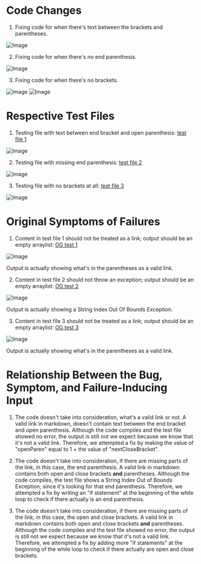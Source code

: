 # Code Changes

1. Fixing code for when there's text between the brackets and parentheses.

![Image](https://bhacia.github.io/cse15l-week4-labreport2/md-parse-code-change-1.png)

2. Fixing code for when there's no end parenthesis.

![Image](https://bhacia.github.io/cse15l-week4-labreport2/md-parse-code-change-2.png)

3. Fixing code for when there's no brackets.

![Image](https://bhacia.github.io/cse15l-week4-labreport2/md-parse-code-change-3-pt1.png)
![Image](https://bhacia.github.io/cse15l-week4-labreport2/md-parse-code-change-3-pt2.png)

# Respective Test Files

1. Testing file with text between end bracket and open parenthesis: [test file 1](https://bhacia.github.io/markdown-parse/test-text-between-bracket-and-paren.md)

![Image](https://bhacia.github.io/cse15l-week4-labreport2/test-file-code-change-1.png)

2. Testing file with missing end parenthesis: [test file 2](https://bhacia.github.io/markdown-parse/test-missing-end-paren.md)

![Image](https://bhacia.github.io/cse15l-week4-labreport2/test-file-code-change-2.png)

3. Testing file with no brackets at all: [test file 3](https://bhacia.github.io/markdown-parse/test-file1.md)

![Image](https://bhacia.github.io/cse15l-week4-labreport2/test-file-code-change-3.png)

# Original Symptoms of Failures

1. Content in test file 1 should not be treated as a link; output should be an empty arraylist: [OG test 1](https://bhacia.github.io/markdown-parse/ogTest1.md)

![Image](https://bhacia.github.io/cse15l-week4-labreport2/og-test-1-symptom-1.png)

Output is actually showing what's in the parentheses as a valid link.

2. Content in test file 2 should not throw an exception; output should be an empty arraylist: [OG test 2](https://bhacia.github.io/markdown-parse/ogTest2.md)

![Image](https://bhacia.github.io/cse15l-week4-labreport2/og-test-2-symptom-2.png)

Output is actually showing a String Index Out Of Bounds Exception.

3. Content in test file 3 should not be treated as a link; output should be an empty arraylist: [OG test 3](https://bhacia.github.io/markdown-parse/ogTest3.md)

![Image](https://bhacia.github.io/cse15l-week4-labreport2/og-test-3-symptom-3.png)

Output is actually showing what's in the parentheses as a valid link.

# Relationship Between the Bug, Symptom, and Failure-Inducing Input

1. The code doesn't take into consideration, what's a valid link or not. A valid link in markdown, doesn't contain text between the end bracket and open parenthesis. Although the code compiles and the test file showed no error, the output is still not we expect because we know that it's not a valid link. Therefore, we
attempted a fix by making the value of "openParen" equal to 1 + the value of "nextCloseBracket".

2. The code doesn't take into consideration, if there are missing parts of the link, in this case, the end parenthesis. A valid link in markdown contains both
open and close brackets **and** parentheses. Although the code compiles, the test file shows a String Index Out of Bounds Exception, since it's looking for that
end parenthesis. Therefore, we attempted a fix by writing an "if statement" at the beginning of the while loop to check if there actually is an end parenthesis.

3. The code doesn't take into consideration, if there are missing parts of the link, in this case, the open and close brackets. A valid link in markdown contains
both open and close brackets **and** parentheses. Although the code compiles and the test file showed no error, the output is still not we expect because we know
that it's not a valid link. Therefore, we attempted a fix by adding more "if statements" at the beginning of the while loop to check if there actually are
open and close brackets.
